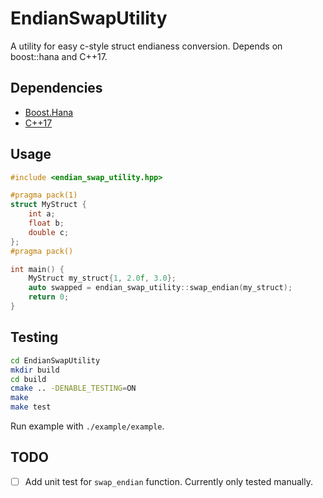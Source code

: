 # EndianSwapUtility

A utility for easy c-style struct endianess conversion. Depends on boost::hana and C++17.

## Dependencies

- [Boost.Hana]
- [C++17]

[Boost.Hana]: https://www.boost.org/doc/libs/1_66_0/libs/hana/doc/html/index.html
[C++17]: https://en.wikipedia.org/wiki/C%2B%2B17

## Usage

```cpp
#include <endian_swap_utility.hpp>

#pragma pack(1)
struct MyStruct {
    int a;
    float b;
    double c;
};
#pragma pack()

int main() {
    MyStruct my_struct{1, 2.0f, 3.0};
    auto swapped = endian_swap_utility::swap_endian(my_struct);
    return 0;
}
```

## Testing

```bash
cd EndianSwapUtility
mkdir build
cd build
cmake .. -DENABLE_TESTING=ON
make
make test
```

Run example with `./example/example`.

## TODO

- [ ] Add unit test for `swap_endian` function. Currently only tested manually.
